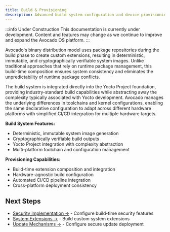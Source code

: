 ```yaml
---
title: Build & Provisioning
description: Advanced build system configuration and device provisioning workflows
---
```


:::info Under Construction
This documentation is currently under development. Content and features may change as we continue to improve and expand the Avocado OS platform.
:::

Avocado's binary distribution model uses package repositories during the build phase to create custom extensions, resulting in deterministic, immutable, and cryptographically verifiable system images. Unlike traditional approaches that rely on runtime package management, this build-time composition ensures system consistency and eliminates the unpredictability of runtime package conflicts.

The build system is integrated directly into the Yocto Project foundation, providing industry-standard build capabilities while abstracting away the complexity typically associated with Yocto development. Avocado manages the underlying differences in toolchains and kernel configurations, enabling the same declarative configuration to adapt across different hardware platforms with simplified CI/CD integration for multiple hardware targets.

**Build System Features:**
- Deterministic, immutable system image generation
- Cryptographically verifiable build outputs
- Yocto Project integration with complexity abstraction
- Multi-platform toolchain and configuration management

**Provisioning Capabilities:**
- Build-time extension composition and integration
- Hardware-agnostic build configuration
- Automated CI/CD pipeline integration
- Cross-platform deployment consistency

## Next Steps

- [Security Implementation →](./security-implementation) - Configure build-time security features
- [System Extensions →](./system-extensions) - Build custom system extensions
- [Update Mechanisms →](./update-mechanisms) - Configure secure update deployment